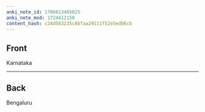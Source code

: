 ```yaml
---
anki_note_id: 1706613465025
anki_note_mod: 1724412150
content_hash: c24d563235c8bfaa29111f52e5edb6cb
---
```


## Front

Karnataka

<hr/>

## Back

Bengaluru